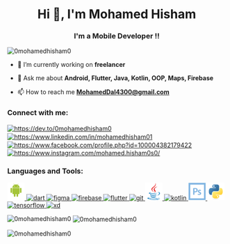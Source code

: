 <h1 align="center">Hi 👋, I'm Mohamed Hisham</h1>
<h3 align="center">I'm a Mobile Developer !!</h3>

<p align="left"> <img src="https://komarev.com/ghpvc/?username=0mohamedhisham0&label=Profile%20views&color=000000&style=flat" alt="0mohamedhisham0" /> </p>

- 🔭 I’m currently working on **freelancer**

- 💬 Ask me about **Android, Flutter, Java, Kotlin, OOP, Maps, Firebase**

- 📫 How to reach me **MohamedDal4300@gmail.com**

<h3 align="left">Connect with me:</h3>
<p align="left">
<a href="https://dev.to/https://dev.to/0mohamedhisham0" target="blank"><img align="center" src="https://raw.githubusercontent.com/rahuldkjain/github-profile-readme-generator/master/src/images/icons/Social/devto.svg" alt="https://dev.to/0mohamedhisham0" height="30" width="40" /></a>
<a href="https://linkedin.com/in/https://www.linkedin.com/in/mohamedhisham01" target="blank"><img align="center" src="https://raw.githubusercontent.com/rahuldkjain/github-profile-readme-generator/master/src/images/icons/Social/linked-in-alt.svg" alt="https://www.linkedin.com/in/mohamedhisham01" height="30" width="40" /></a>
<a href="https://fb.com/https://www.facebook.com/profile.php?id=100004382179422" target="blank"><img align="center" src="https://raw.githubusercontent.com/rahuldkjain/github-profile-readme-generator/master/src/images/icons/Social/facebook.svg" alt="https://www.facebook.com/profile.php?id=100004382179422" height="30" width="40" /></a>
<a href="https://instagram.com/https://www.instagram.com/mohamed.hisham0s0/" target="blank"><img align="center" src="https://raw.githubusercontent.com/rahuldkjain/github-profile-readme-generator/master/src/images/icons/Social/instagram.svg" alt="https://www.instagram.com/mohamed.hisham0s0/" height="30" width="40" /></a>
</p>

<h3 align="left">Languages and Tools:</h3>
<p align="left"> <a href="https://developer.android.com" target="_blank" rel="noreferrer"> <img src="https://raw.githubusercontent.com/devicons/devicon/master/icons/android/android-original-wordmark.svg" alt="android" width="40" height="40"/> </a> <a href="https://dart.dev" target="_blank" rel="noreferrer"> <img src="https://www.vectorlogo.zone/logos/dartlang/dartlang-icon.svg" alt="dart" width="40" height="40"/> </a> <a href="https://www.figma.com/" target="_blank" rel="noreferrer"> <img src="https://www.vectorlogo.zone/logos/figma/figma-icon.svg" alt="figma" width="40" height="40"/> </a> <a href="https://firebase.google.com/" target="_blank" rel="noreferrer"> <img src="https://www.vectorlogo.zone/logos/firebase/firebase-icon.svg" alt="firebase" width="40" height="40"/> </a> <a href="https://flutter.dev" target="_blank" rel="noreferrer"> <img src="https://www.vectorlogo.zone/logos/flutterio/flutterio-icon.svg" alt="flutter" width="40" height="40"/> </a> <a href="https://git-scm.com/" target="_blank" rel="noreferrer"> <img src="https://www.vectorlogo.zone/logos/git-scm/git-scm-icon.svg" alt="git" width="40" height="40"/> </a> <a href="https://www.java.com" target="_blank" rel="noreferrer"> <img src="https://raw.githubusercontent.com/devicons/devicon/master/icons/java/java-original.svg" alt="java" width="40" height="40"/> </a> <a href="https://kotlinlang.org" target="_blank" rel="noreferrer"> <img src="https://www.vectorlogo.zone/logos/kotlinlang/kotlinlang-icon.svg" alt="kotlin" width="40" height="40"/> </a> <a href="https://www.photoshop.com/en" target="_blank" rel="noreferrer"> <img src="https://raw.githubusercontent.com/devicons/devicon/master/icons/photoshop/photoshop-line.svg" alt="photoshop" width="40" height="40"/> </a> <a href="https://www.python.org" target="_blank" rel="noreferrer"> <img src="https://raw.githubusercontent.com/devicons/devicon/master/icons/python/python-original.svg" alt="python" width="40" height="40"/> </a> <a href="https://www.tensorflow.org" target="_blank" rel="noreferrer"> <img src="https://www.vectorlogo.zone/logos/tensorflow/tensorflow-icon.svg" alt="tensorflow" width="40" height="40"/> </a> <a href="https://www.adobe.com/products/xd.html" target="_blank" rel="noreferrer"> <img src="https://cdn.worldvectorlogo.com/logos/adobe-xd.svg" alt="xd" width="40" height="40"/> </a> </p>


<p><img align="left" src="https://github-readme-stats.vercel.app/api/top-langs?username=0mohamedhisham0&show_icons=true&locale=en&layout=compact" alt="0mohamedhisham0" /></p>

<p>&nbsp;<img align="center" src="https://github-readme-stats.vercel.app/api?username=0mohamedhisham0&show_icons=true&theme=dark&locale=en" alt="0mohamedhisham0" /></p>

<p><img align="center" src="https://github-readme-streak-stats.herokuapp.com/?user=0mohamedhisham0&theme=dark" alt="0mohamedhisham0" /></p>

